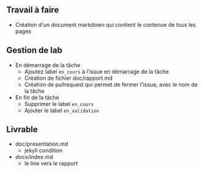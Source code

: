 ## Travail à faire

- Création d'un document markdown qui contient le contenue de tous les pages

## Gestion de lab

- En démarrage de la tâche
  - Ajoutez label `en_cours` à l'issue en démarrage de la tâche
  - Création de fichier doc/rapport.md
  - Création de pullrequest qui permet de fermer l'issue, avec le nom de la tâche
- En fin de la tâche
  - Supprimer le label `en_cours`
  - Ajouter le label `en_validation`

## Livrable

- doc/presentation.md
  - jekyll condition
- docs/index.md
  - le line vers le rapport